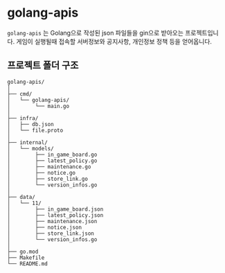 # golang-apis

`golang-apis` 는 Golang으로 작성된 json 파일들을 gin으로 받아오는 프로젝트입니다.
게임이 실행될때 접속할 서버정보와 공지사항, 개인정보 정책 등을 얻어옵니다.

## 프로젝트 폴더 구조
```plaintext
golang-apis/
│
├── cmd/
│   └── golang-apis/
│        └── main.go
│
├── infra/
│   ├── db.json
│   └── file.proto
│
├── internal/
│   └── models/
│        ├── in_game_board.go
│        ├── latest_policy.go
│        ├── maintenance.go
│        ├── notice.go
│        ├── store_link.go
│        └── version_infos.go
│
├── data/
│   └── 11/
│        ├── in_game_board.json
│        ├── latest_policy.json
│        ├── maintenance.json
│        ├── notice.json
│        ├── store_link.json
│        └── version_infos.go
│
├── go.mod
├── Makefile
└── README.md
```